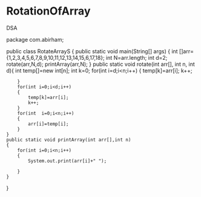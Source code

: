 # RotationOfArray
DSA

package com.abirham;

public class RotateArrayS {
    public static void main(String[] args) {
        int []arr={1,2,3,4,5,6,7,8,9,10,11,12,13,14,15,6,17,18};
        int N=arr.length;
        int d=2;
        rotate(arr,N,d);
        printArray(arr,N);
    }
    public static  void  rotate(int arr[], int n, int d){
        int temp[]=new int[n];
        int k=0;
        for(int i=d;i<n;i++)
        {
            temp[k]=arr[i];
            k++;

        }
        for(int i=0;i<d;i++)
        {
            temp[k]=arr[i];
            k++;
        }
        for(int  i=0;i<n;i++)
        {
            arr[i]=temp[i];
        }
    }
    public static void printArray(int arr[],int n)
    {
        for(int i=0;i<n;i++)
        {
            System.out.print(arr[i]+" ");

        }
    }
}
